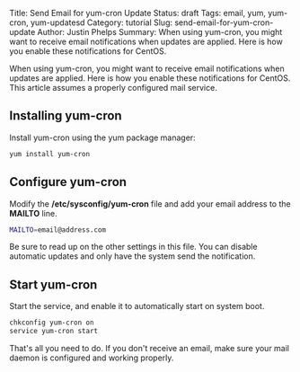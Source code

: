 Title: Send Email for yum-cron Update
Status: draft
Tags: email, yum, yum-cron, yum-updatesd
Category: tutorial
Slug: send-email-for-yum-cron-update
Author: Justin Phelps
Summary: When using yum-cron, you might want to receive email notifications when updates are applied. Here is how you enable these notifications for CentOS.

When using yum-cron, you might want to receive email notifications when updates are applied. Here is how you enable these notifications for CentOS. This article assumes a properly configured mail service.

## Installing yum-cron

Install yum-cron using the yum package manager:

```bash
yum install yum-cron
```

## Configure yum-cron

Modify the **/etc/sysconfig/yum-cron** file and add your email address to the **MAILTO** line.

```bash
MAILTO=email@address.com
```

Be sure to read up on the other settings in this file. You can disable automatic updates and only have the system send the notification.

## Start yum-cron

Start the service, and enable it to automatically start on system boot.

```bash
chkconfig yum-cron on
service yum-cron start
```

That's all you need to do. If you don't receive an email, make sure your mail daemon is configured and working properly.
